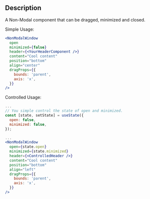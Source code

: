 ## Description

A Non-Modal component that can be dragged, minimized and closed.

Simple Usage:
```jsx
<NonModalWindow
  open
  minimized={false}
  header={<YourHeaderComponent />}
  content="Cool content"
  position="bottom"
  align="center"
  dragProps={{
    bounds: 'parent',
    axis: 'x',
  }}
/>
```

Controlled Usage:

```jsx
...
// You simple control the state of open and minimized.
const [state, setState] = useState({
  open: false,
  minimized: false,
});

...
<NonModalWindow
  open={state.open}
  minimized={state.minimized}
  header={<ControlledHeader />}
  content="Cool content"
  position="bottom"
  align="left"
  dragProps={{
    bounds: 'parent',
    axis: 'x',
  }}
/>
```